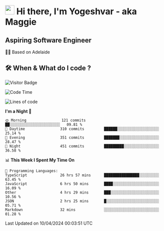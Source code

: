 <h1><img src="https://emojis.slackmojis.com/emojis/images/1531849430/4246/blob-sunglasses.gif?1531849430" width="30"/> Hi there, I'm Yogeshvar - aka Maggie</h1>

## Aspiring Software Engineer
🏂🏻  Based on Adelaide 

## 🛠 When & What do I code ?  

![Visitor Badge](https://visitor-badge.feriirawann.repl.co?username=yogeshvar&repo=yogeshvar&label=Visitors&style=plastic&color=%23457BFF&contentType=svg)

<!--START_SECTION:waka-->
![Code Time](http://img.shields.io/badge/Code%20Time-2%2C848%20hrs%2021%20mins-blue)

![Lines of code](https://img.shields.io/badge/From%20Hello%20World%20I%27ve%20Written-4.2%20million%20lines%20of%20code-blue)

**I'm a Night 🦉** 

```text
🌞 Morning                121 commits         ██░░░░░░░░░░░░░░░░░░░░░░░   09.81 % 
🌆 Daytime                310 commits         ██████░░░░░░░░░░░░░░░░░░░   25.14 % 
🌃 Evening                351 commits         ███████░░░░░░░░░░░░░░░░░░   28.47 % 
🌙 Night                  451 commits         █████████░░░░░░░░░░░░░░░░   36.58 % 
```


📊 **This Week I Spent My Time On** 

```text
💬 Programming Languages: 
TypeScript               26 hrs 57 mins      ████████████████░░░░░░░░░   63.45 % 
JavaScript               6 hrs 50 mins       ████░░░░░░░░░░░░░░░░░░░░░   16.09 % 
Other                    4 hrs 29 mins       ███░░░░░░░░░░░░░░░░░░░░░░   10.56 % 
JSON                     2 hrs 25 mins       █░░░░░░░░░░░░░░░░░░░░░░░░   05.71 % 
Markdown                 32 mins             ░░░░░░░░░░░░░░░░░░░░░░░░░   01.28 % 
```


 Last Updated on 10/04/2024 00:03:51 UTC
<!--END_SECTION:waka-->
